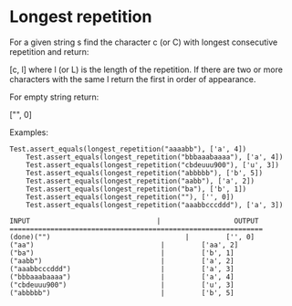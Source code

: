 # Longest repetition

For a given string s find the character c (or C) with longest consecutive repetition and return:

[c, l]
where l (or L) is the length of the repetition. If there are two or more characters with the same l return the first in order of appearance.

For empty string return:

["", 0]

Examples:
```
Test.assert_equals(longest_repetition("aaaabb"), ['a', 4])
    Test.assert_equals(longest_repetition("bbbaaabaaaa"), ['a', 4])
    Test.assert_equals(longest_repetition("cbdeuuu900"), ['u', 3])
    Test.assert_equals(longest_repetition("abbbbb"), ['b', 5])
    Test.assert_equals(longest_repetition("aabb"), ['a', 2])
    Test.assert_equals(longest_repetition("ba"), ['b', 1])
    Test.assert_equals(longest_repetition(""), ['', 0])
    Test.assert_equals(longest_repetition("aaabbcccddd"), ['a', 3])
```

```
INPUT                               |                  OUTPUT
==============================================================
(done)("")                                 |         ['', 0]
("aa")                               |         ['aa', 2]
("ba")                               |         ['b', 1]
("aabb")                             |         ['a', 2]
("aaabbcccddd")                      |         ['a', 3]
("bbbaaabaaaa")                      |         ['a', 4]
("cbdeuuu900")                       |         ['u', 3]
("abbbbb")                           |         ['b', 5]
```
